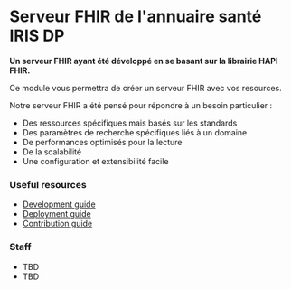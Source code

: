 # Serveur FHIR de l'annuaire santé IRIS DP

**Un serveur FHIR ayant été développé en se basant sur la librairie HAPI FHIR.**

Ce module vous permettra de créer un serveur FHIR avec vos resources.

Notre serveur FHIR a été pensé pour répondre à un besoin particulier :

* Des ressources spécifiques mais basés sur les standards
* Des paramètres de recherche spécifiques liés à un domaine
* De performances optimisés pour la lecture
* De la scalabilité
* Une configuration et extensibilité facile

### Useful resources

* [Development guide](docs/start-dev.md)
* [Deployment guide](docs/deploy.md)
* [Contribution guide](docs/contribute.md)

### Staff

* TBD
* TBD





